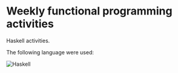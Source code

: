 # Weekly functional programming activities

Haskell activities. 

The following language were used:

![Haskell](https://img.shields.io/badge/Haskell-5e5086?style=for-the-badge&logo=haskell&logoColor=white)
